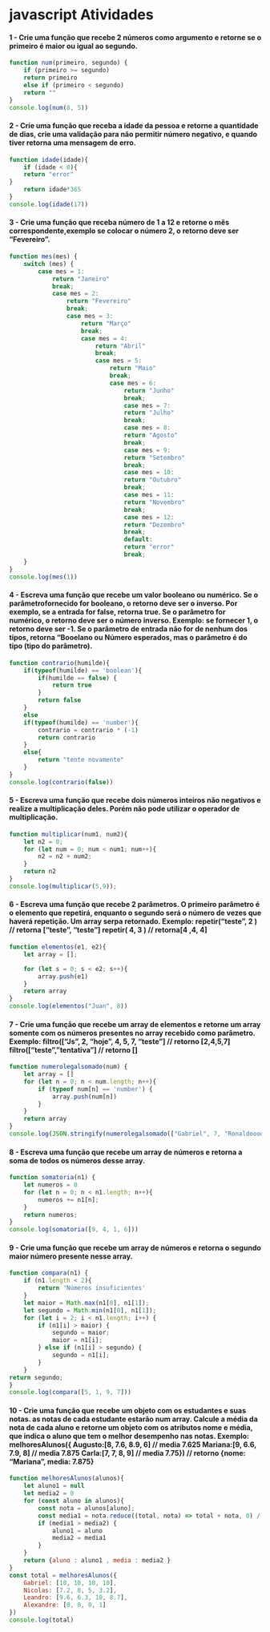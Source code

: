 # javascript Atividades

#### 1 - Crie uma função que recebe 2 números como argumento e retorne se o primeiro é maior ou igual ao segundo.

```js
function num(primeiro, segundo) {
    if (primeiro >= segundo)
    return primeiro
    else if (primeiro < segundo)
    return ""
}
console.log(num(8, 5))
```
#### 2 - Crie uma função que receba a idade da pessoa e retorne a quantidade de dias, crie uma validação para não permitir número negativo, e quando tiver retorna uma mensagem de erro.

```js
function idade(idade){
    if (idade < 0){
    return "error"
}
    return idade*365
}
console.log(idade(17))
```
#### 3 - Crie uma função que receba número de 1 a 12 e retorne o mês correspondente,exemplo se colocar o número 2, o retorno deve ser “Fevereiro”.
```js
function mes(mes) {
    switch (mes) {
        case mes = 1:
            return "Janeiro"
            break;
            case mes = 2:
                return "Fevereiro"
                break;
                case mes = 3:
                    return "Março"
                    break;
                    case mes = 4:
                        return "Abril"
                        break;
                        case mes = 5:
                            return "Maio"
                            break;
                            case mes = 6:
                                return "Junho"
                                break;
                                case mes = 7:  
                                return "Julho"
                                break;
                                case mes = 8:                                   
                                return "Agosto"
                                break;
                                case mes = 9:                                   
                                return "Setembro"
                                break;
                                case mes = 10:                                    
                                return "Outubro"
                                break;
                                case mes = 11:                                    
                                return "Novembro"
                                break;
                                case mes = 12:                                    
                                return "Dezembro"
                                break;
                                default:                
                                return "error"
                                break;
    }
}
console.log(mes(1))
```
#### 4 - Escreva uma função que recebe um valor booleano ou numérico. Se o parâmetrofornecido for booleano, o retorno deve ser o inverso. Por exemplo, se a entrada for false, retorna true. Se o parâmetro for numérico, o retorno deve ser o número inverso. Exemplo: se fornecer 1, o retorno deve ser -1. Se o parâmetro de entrada não for de nenhum dos tipos, retorna “Booelano ou Número esperados, mas o parâmetro é do tipo (tipo do parâmetro).

```js
function contrario(humilde){
    if(typeof(humilde) == 'boolean'){
        if(humilde == false) {
            return true
        }
        return false
    }
    else
    if(typeof(humilde) == 'number'){
        contrario = contrario * (-1)
        return contrario
    }
    else{
        return "tente novamente"
    }
}
console.log(contrario(false))
```
#### 5 - Escreva uma função que recebe dois números inteiros não negativos e realize a multiplicação deles. Porém não pode utilizar o operador de multiplicação.

```js
function multiplicar(num1, num2){
    let n2 = 0;
    for (let num = 0; num < num1; num++){
        n2 = n2 + num2;
    }
    return n2
}
console.log(multiplicar(5,9));
```

#### 6 - Escreva uma função que recebe 2 parâmetros. O primeiro parâmetro é o elemento que repetirá, enquanto o segundo será o número de vezes que haverá repetição. Um array serpa retornado. Exemplo: repetir(“teste”, 2 ) // retorna [“teste”, “teste”] repetir( 4, 3 ) // retorna[4 ,4, 4]

```js
function elementos(e1, e2){
    let array = [];

    for (let s = 0; s < e2; s++){
        array.push(e1)
    }
    return array
}
console.log(elementos("Juan", 8))
```

#### 7 - Crie uma função que recebe um array de elementos e retorne um array somente com os números presentes no array recebido como parâmetro. Exemplo: filtro([“Js”, 2, “hoje”, 4, 5, 7, “teste”] // retorno [2,4,5,7] filtro([“teste”,”tentativa”] // retorno []

```js
function numerolegalsomado(num) {
    let array = []
    for (let n = 0; n < num.length; n++){
        if (typeof num[n] == 'number') {
            array.push(num[n])
        }
    }
    return array
}
console.log(JSON.stringify(numerolegalsomado(["Gabriel", 7, "Ronaldoooo", 10, 2])))
```

#### 8 - Escreva uma função que recebe um array de números e retorna a soma de todos os números desse array.

```js
function somatoria(n1) {
    let numeros = 0
    for (let n = 0; n < n1.length; n++){
        numeros += n1[n];
    }
    return numeros;
}
console.log(somatoria([9, 4, 1, 6]))
```

#### 9 - Crie uma função que recebe um array de números e retorna o segundo maior número presente nesse array.

```js
function compara(n1) {
    if (n1.length < 2){
        return 'Números insuficientes'
    }
    let maior = Math.max(n1[0], n1[1]);
    let segundo = Math.min(n1[0], n1[1]);
    for (let i = 2; i < n1.length; i++) {
        if (n1[i] > maior) {
            segundo = maior;
            maior = n1[i];
        } else if (n1[i] > segundo) {
            segundo = n1[i];
        }
    }
return segundo;
}
console.log(compara([5, 1, 9, 7]))
```
#### 10 - Crie uma função que recebe um objeto com os estudantes e suas notas. as notas de cada estudante estarão num array. Calcule a média da nota de cada aluno e retorne um objeto com os atributos nome e média, que indica o aluno que tem o melhor desempenho nas notas. Exemplo: melhoresAlunos({ Augusto:[8, 7.6, 8.9, 6] // media 7.625 Mariana:[9, 6.6, 7.9, 8] // media 7.875 Carla:[7, 7, 8, 9] // media 7.75}) // retorno {nome: “Mariana”, media: 7.875}

```js
function melhoresAlunos(alunos){
    let aluno1 = null
    let media2 = 0
    for (const aluno in alunos){
        const nota = alunos[aluno];
        const media1 = nota.reduce((total, nota) => total + nota, 0) / nota.length
        if (media1 > media2) {
            aluno1 = aluno
            media2 = media1
        }
    }
    return {aluno : aluno1 , media : media2 }
}
const total = melhoresAlunos({
    Gabriel: [10, 10, 10, 10],
    Nicolas: [7.2, 8, 5, 3.2],
    Leandro: [9.6, 6.3, 10, 8.7],
    Alexandre: [0, 0, 0, 1]
})
console.log(total)
```

